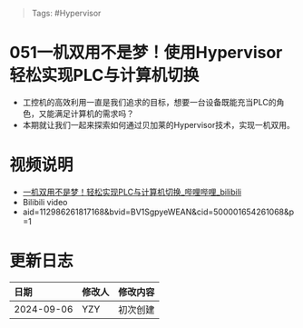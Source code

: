 > Tags: #Hypervisor

# 051一机双用不是梦！使用Hypervisor轻松实现PLC与计算机切换

- 工控机的高效利用一直是我们追求的目标，想要一台设备既能充当PLC的角色，又能满足计算机的需求吗？
- 本期就让我们一起来探索如何通过贝加莱的Hypervisor技术，实现一机双用。

# 视频说明

- [一机双用不是梦！轻松实现PLC与计算机切换_哔哩哔哩_bilibili](https://www.bilibili.com/video/BV1SgpyeWEAN/)
- Bilibili video
- aid=112986261817168&bvid=BV1SgpyeWEAN&cid=500001654261068&p=1

# 更新日志

| 日期                             | 修改人 | 修改内容 |
| :----------------------------- | :-- | :--- |
| 2024-09-06 | YZY | 初次创建 |
